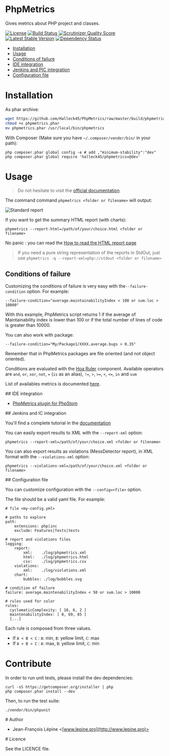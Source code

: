# PhpMetrics

Gives metrics about PHP project and classes.

[![License](https://poser.pugx.org/halleck45/php-metrics/license.png)](https://packagist.org/packages/halleck45/php-metrics)
[![Build Status](https://secure.travis-ci.org/Halleck45/PhpMetrics.png)](http://travis-ci.org/Halleck45/PhpMetrics)  [![Scrutinizer Quality Score](https://scrutinizer-ci.com/g/Halleck45/PhpMetrics/badges/quality-score.png?s=b825f35680c0a469333da2c963226828fed135ba)](https://scrutinizer-ci.com/g/Halleck45/PhpMetrics/)
[![Latest Stable Version](https://poser.pugx.org/halleck45/php-metrics/v/stable.png)](https://packagist.org/packages/halleck45/php-metrics)
[![Dependency Status](https://www.versioneye.com/user/projects/534fe1f9fe0d0774a8000815/badge.png)](https://www.versioneye.com/user/projects/534fe1f9fe0d0774a8000815)

+ [Installation](#installation)
+ [Usage](#usage)
+ [Conditions of failure](#conditions-of-failure)
+ [IDE integration](#ide-integration)
+ [Jenkins and PIC integration](#jenkins-and-pic-integration)
+ [Configuration file](#configuration-file)





# Installation

As phar archive:

```bash
wget https://github.com/Halleck45/PhpMetrics/raw/master/build/phpmetrics.phar
chmod +x phpmetrics.phar
mv phpmetrics.phar /usr/local/bin/phpmetrics
```

With Composer (Make sure you have `~/.composer/vendor/bin/` in your path):

    php composer.phar global config -e # add ,"minimum-stability":"dev"
    php composer.phar global require 'halleck45/phpmetrics=@dev'

# Usage

> Do not hesitate to visit the [official documentation](http://www.phpmetrics.org/documentation/index.html).

The command command `phpmetrics <folder or filename>` will output:

![Standard report](http://halleck45.github.io/PhpMetrics/images/report-standard.png)

If you want to get the summary HTML report (with charts):

    phpmetrics --report-html=/path/of/your/choice.html <folder or filename>

No panic : you can read the [How to read the HTML report page](http://halleck45.github.io/PhpMetrics/documentation/how-to-read-report.html)

> If you need a pure string representation of the reports in StdOut, just use `phpmetrics -q --report-xml=php://stdout <folder or filename>`

## Conditions of failure

Customizing the conditions of failure is very easy with the`--failure-condition` option. For example:

    --failure-condition="average.maintainabilityIndex < 100 or sum.loc > 10000"

With this example, PhpMetrics script returns 1 if the average of Maintainability index is lower than 100
or if the total number of lines of code is greater than 10000.

You can also work with package:

    --failure-condition="My/Package1/XXXX.average.bugs > 0.35"

Remember that in PhpMetrics packages are file oriented (and not object oriented).

Conditions are evaluated with the [Hoa Ruler](https://github.com/hoaproject/Ruler) component. Available operators are
`and`, `or`, `xor`, `not`, `=` (`is` as an alias), `!=`, `>`, `>=`, `<`, `<=`, `in` and `sum`

List of availables metrics is documented [here](http://halleck45.github.io/PhpMetrics/documentation/index.html).


## IDE integration

+ [PhpMetrics plugin for PhpStom](http://plugins.jetbrains.com/plugin/7500)

## Jenkins and IC integration

You'll find a complete tutorial in the [documentation](http://halleck45.github.io/PhpMetrics/documentation/jenkins.html)

You can easily export results to XML with the `--report-xml` option:

    phpmetrics --report-xml=/path/of/your/choice.xml <folder or filename>

You can also export results as violations (MessDetector report), in XML format with the `--violations-xml` option:

    phpmetrics --violations-xml=/path/of/your/choice.xml <folder or filename>

## Configuration file

You can customize configuration with the `--config=<file>` option.

The file should be a valid yaml file. For example:

    # file <my-config.yml>

    # paths to explore
    path:
        extensions: php|inc
        exclude: Features|Tests|tests

    # report and violations files
    logging:
        report:
            xml:    ./log/phpmetrics.xml
            html:   ./log/phpmetrics.html
            csv:    ./log/phpmetrics.csv
        violations:
            xml:    ./log/violations.xml
        chart:
            bubbles: ./log/bubbles.svg

    # condition of failure
    failure: average.maintenabilityIndex < 50 or sum.loc > 10000

    # rules used for color
    rules:
      cyclomaticComplexity: [ 10, 6, 2 ]
      maintenabilityIndex: [ 0, 69, 85 ]
      [...]

Each rule is composed from three values.

+ If `A < B < C` : `A`: min, `B`: yellow limit, `C`: max
+ If `A > B > C` : `A`: max, `B`: yellow limit, `C`: min

# Contribute

In order to run unit tests, please install the dev dependencies:

    curl -sS https://getcomposer.org/installer | php
    php composer.phar install --dev

Then, to run the test suite:

    ./vendor/bin/phpunit

# Author

+ Jean-François Lépine <[www.lepine.pro](http://www.lepine.pro)>

# Licence

See the LICENCE file.
